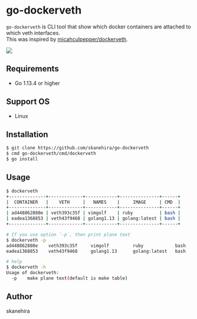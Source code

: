# go-dockerveth
`go-dockerveth` is CLI tool that show which docker containers are attached to which veth interfaces.  
This was inspired by [micahculpepper/dockerveth](https://github.com/micahculpepper/dockerveth).

![](https://i.imgur.com/5cMGutV.gif)

## Requirements
- Go 1.13.4 or higher

## Support OS
- Linux

## Installation
```sh
$ git clone https://github.com/skanehira/go-dockerveth
$ cmd go-dockerveth/cmd/dockerveth
$ go install
```

## Usage
```sh
$ dockerveth
+--------------+-------------+------------+---------------+------+
|  CONTAINER   |    VETH     |   NAMES    |     IMAGE     | CMD  |
+--------------+-------------+------------+---------------+------+
| ad448862880e | veth393c35f | vimgolf    | ruby          | bash |
| eadea1368853 | veth43f9468 | golang1.13 | golang:latest | bash |
+--------------+-------------+------------+---------------+------+

# If you use option `-p`, then print plane text
$ dockerveth -p
ad448862880e    veth393c35f     vimgolf         ruby            bash
eadea1368853    veth43f9468     golang1.13      golang:latest   bash

# help
$ dockerveth -h
Usage of dockerveth:
  -p    make plane text(default is make table)
```

## Author
skanehira
